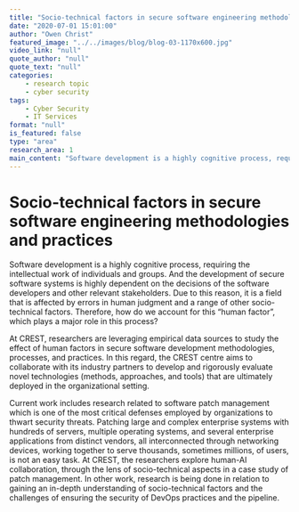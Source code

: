 ```yaml
---
title: "Socio-technical factors in secure software engineering methodologies and practices"
date: "2020-07-01 15:01:00"
author: "Owen Christ"
featured_image: "../../images/blog/blog-03-1170x600.jpg"
video_link: "null"
quote_author: "null"
quote_text: "null"
categories: 
    - research topic
    - cyber security
tags: 
    - Cyber Security
    - IT Services
format: "null"
is_featured: false
type: "area"
research_area: 1
main_content: "Software development is a highly cognitive process, requiring the intellectual work of individuals and groups. And the development of secure software systems is highly dependent on the decisions of the software developers and other relevant stakeholders. Due to this reason, it is a field that is affected by errors in human judgment and a range of other socio-technical factors. Therefore, how do we account for this “human factor”, which plays a major role in this process?"
---
```



# Socio-technical factors in secure software engineering methodologies and practices

Software development is a highly cognitive process, requiring the intellectual work of individuals and groups. And the development of secure software systems is highly dependent on the decisions of the software developers and other relevant stakeholders. Due to this reason, it is a field that is affected by errors in human judgment and a range of other socio-technical factors. Therefore, how do we account for this “human factor”, which plays a major role in this process?
 
At CREST, researchers are leveraging empirical data sources to study the effect of human factors in secure software development methodologies, processes, and practices. In this regard, the CREST centre aims to collaborate with its industry partners to develop and rigorously evaluate novel technologies (methods, approaches, and tools) that are ultimately deployed in the organizational setting.

Current work includes research related to software patch management which is one of the most critical defenses employed by organizations to thwart security threats. Patching large and complex enterprise systems with hundreds of servers, multiple operating systems, and several enterprise applications from distinct vendors, all interconnected through networking devices, working together to serve thousands, sometimes millions, of users, is not an easy task. At CREST, the researchers explore human-AI collaboration, through the lens of socio-technical aspects in a case study of patch management. In other work, research is being done in relation to gaining an in-depth understanding of socio-technical factors and the challenges of ensuring the security of DevOps practices and the pipeline. 
